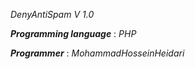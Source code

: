 
*DenyAntiSpam  V 1.0*

***Programming language*** : _PHP_

***Programmer*** : _MohammadHosseinHeidari_




